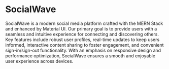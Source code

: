 # SocialWave
SocialWave is a modern social media platform crafted with the MERN Stack and enhanced by Material UI. Our primary goal is to provide users with a seamless and intuitive experience for connecting and discovering others. Key features include robust user profiles, real-time updates to keep users informed, interactive content sharing to foster engagement, and convenient sign-in/sign-out functionality. With an emphasis on responsive design and performance optimization, SocialWave ensures a smooth and enjoyable user experience across devices.
